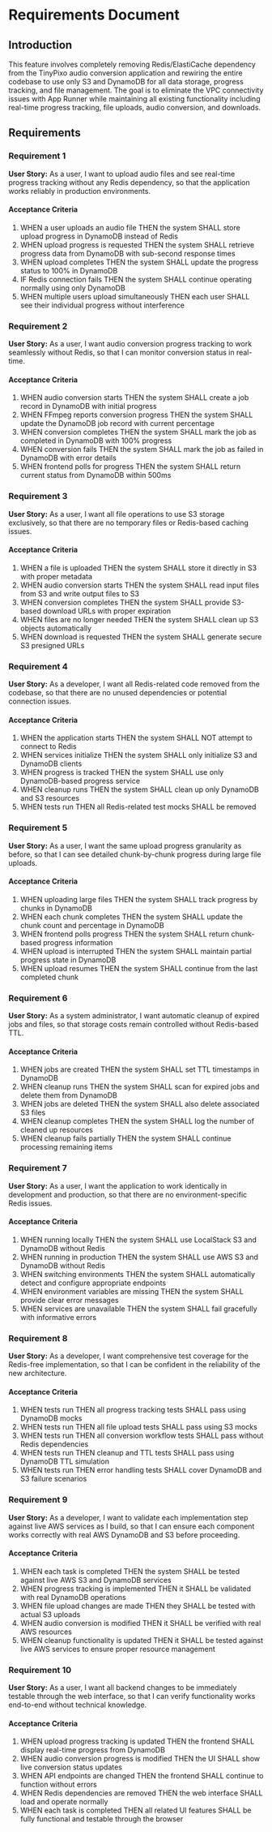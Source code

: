 # Requirements Document

## Introduction

This feature involves completely removing Redis/ElastiCache dependency from the TinyPixo audio conversion application and rewiring the entire codebase to use only S3 and DynamoDB for all data storage, progress tracking, and file management. The goal is to eliminate the VPC connectivity issues with App Runner while maintaining all existing functionality including real-time progress tracking, file uploads, audio conversion, and downloads.

## Requirements

### Requirement 1

**User Story:** As a user, I want to upload audio files and see real-time progress tracking without any Redis dependency, so that the application works reliably in production environments.

#### Acceptance Criteria

1. WHEN a user uploads an audio file THEN the system SHALL store upload progress in DynamoDB instead of Redis
2. WHEN upload progress is requested THEN the system SHALL retrieve progress data from DynamoDB with sub-second response times
3. WHEN upload completes THEN the system SHALL update the progress status to 100% in DynamoDB
4. IF Redis connection fails THEN the system SHALL continue operating normally using only DynamoDB
5. WHEN multiple users upload simultaneously THEN each user SHALL see their individual progress without interference

### Requirement 2

**User Story:** As a user, I want audio conversion progress tracking to work seamlessly without Redis, so that I can monitor conversion status in real-time.

#### Acceptance Criteria

1. WHEN audio conversion starts THEN the system SHALL create a job record in DynamoDB with initial progress
2. WHEN FFmpeg reports conversion progress THEN the system SHALL update the DynamoDB job record with current percentage
3. WHEN conversion completes THEN the system SHALL mark the job as completed in DynamoDB with 100% progress
4. WHEN conversion fails THEN the system SHALL mark the job as failed in DynamoDB with error details
5. WHEN frontend polls for progress THEN the system SHALL return current status from DynamoDB within 500ms

### Requirement 3

**User Story:** As a user, I want all file operations to use S3 storage exclusively, so that there are no temporary files or Redis-based caching issues.

#### Acceptance Criteria

1. WHEN a file is uploaded THEN the system SHALL store it directly in S3 with proper metadata
2. WHEN audio conversion starts THEN the system SHALL read input files from S3 and write output files to S3
3. WHEN conversion completes THEN the system SHALL provide S3-based download URLs with proper expiration
4. WHEN files are no longer needed THEN the system SHALL clean up S3 objects automatically
5. WHEN download is requested THEN the system SHALL generate secure S3 presigned URLs

### Requirement 4

**User Story:** As a developer, I want all Redis-related code removed from the codebase, so that there are no unused dependencies or potential connection issues.

#### Acceptance Criteria

1. WHEN the application starts THEN the system SHALL NOT attempt to connect to Redis
2. WHEN services initialize THEN the system SHALL only initialize S3 and DynamoDB clients
3. WHEN progress is tracked THEN the system SHALL use only DynamoDB-based progress service
4. WHEN cleanup runs THEN the system SHALL clean up only DynamoDB and S3 resources
5. WHEN tests run THEN all Redis-related test mocks SHALL be removed

### Requirement 5

**User Story:** As a user, I want the same upload progress granularity as before, so that I can see detailed chunk-by-chunk progress during large file uploads.

#### Acceptance Criteria

1. WHEN uploading large files THEN the system SHALL track progress by chunks in DynamoDB
2. WHEN each chunk completes THEN the system SHALL update the chunk count and percentage in DynamoDB
3. WHEN frontend polls progress THEN the system SHALL return chunk-based progress information
4. WHEN upload is interrupted THEN the system SHALL maintain partial progress state in DynamoDB
5. WHEN upload resumes THEN the system SHALL continue from the last completed chunk

### Requirement 6

**User Story:** As a system administrator, I want automatic cleanup of expired jobs and files, so that storage costs remain controlled without Redis-based TTL.

#### Acceptance Criteria

1. WHEN jobs are created THEN the system SHALL set TTL timestamps in DynamoDB
2. WHEN cleanup runs THEN the system SHALL scan for expired jobs and delete them from DynamoDB
3. WHEN jobs are deleted THEN the system SHALL also delete associated S3 files
4. WHEN cleanup completes THEN the system SHALL log the number of cleaned up resources
5. WHEN cleanup fails partially THEN the system SHALL continue processing remaining items

### Requirement 7

**User Story:** As a user, I want the application to work identically in development and production, so that there are no environment-specific Redis issues.

#### Acceptance Criteria

1. WHEN running locally THEN the system SHALL use LocalStack S3 and DynamoDB without Redis
2. WHEN running in production THEN the system SHALL use AWS S3 and DynamoDB without Redis
3. WHEN switching environments THEN the system SHALL automatically detect and configure appropriate endpoints
4. WHEN environment variables are missing THEN the system SHALL provide clear error messages
5. WHEN services are unavailable THEN the system SHALL fail gracefully with informative errors

### Requirement 8

**User Story:** As a developer, I want comprehensive test coverage for the Redis-free implementation, so that I can be confident in the reliability of the new architecture.

#### Acceptance Criteria

1. WHEN tests run THEN all progress tracking tests SHALL pass using DynamoDB mocks
2. WHEN tests run THEN all file upload tests SHALL pass using S3 mocks
3. WHEN tests run THEN all conversion workflow tests SHALL pass without Redis dependencies
4. WHEN tests run THEN cleanup and TTL tests SHALL pass using DynamoDB TTL simulation
5. WHEN tests run THEN error handling tests SHALL cover DynamoDB and S3 failure scenarios

### Requirement 9

**User Story:** As a developer, I want to validate each implementation step against live AWS services as I build, so that I can ensure each component works correctly with real AWS DynamoDB and S3 before proceeding.

#### Acceptance Criteria

1. WHEN each task is completed THEN the system SHALL be tested against live AWS S3 and DynamoDB services
2. WHEN progress tracking is implemented THEN it SHALL be validated with real DynamoDB operations
3. WHEN file upload changes are made THEN they SHALL be tested with actual S3 uploads
4. WHEN audio conversion is modified THEN it SHALL be verified with real AWS resources
5. WHEN cleanup functionality is updated THEN it SHALL be tested against live AWS services to ensure proper resource management

### Requirement 10

**User Story:** As a user, I want all backend changes to be immediately testable through the web interface, so that I can verify functionality works end-to-end without technical knowledge.

#### Acceptance Criteria

1. WHEN upload progress tracking is updated THEN the frontend SHALL display real-time progress from DynamoDB
2. WHEN audio conversion progress is modified THEN the UI SHALL show live conversion status updates
3. WHEN API endpoints are changed THEN the frontend SHALL continue to function without errors
4. WHEN Redis dependencies are removed THEN the web interface SHALL load and operate normally
5. WHEN each task is completed THEN all related UI features SHALL be fully functional and testable through the browser